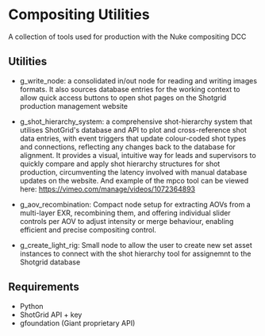 # Compositing Utilities

A collection of tools used for production with the Nuke compositing DCC

## Utilities

- g_write_node: a consolidated in/out node for reading and writing images formats. It also sources database entries for the working context to allow quick access buttons to open shot pages on the Shotgrid production management website

- g_shot_hierarchy_system: a comprehensive shot-hierarchy system that utilises ShotGrid's database and API to plot and cross-reference shot data entries, with event triggers that update colour-coded shot types and connections, reflecting any changes back to the database for alignment. It provides a visual, intuitive way for leads and supervisors to quickly compare and apply shot hierarchy structures for shot production, circumventing the latency involved with manual database updates on the website. And example of the mpco tool can be viewed here: https://vimeo.com/manage/videos/1072364893

- g_aov_recombination: Compact node setup for extracting AOVs from a multi-layer EXR, recombining them, and offering individual slider controls per AOV to adjust intensity or merge behaviour, enabling efficient and precise compositing control.

- g_create_light_rig: Small node to allow the user to create new set asset instances to connect with the shot hierarchy tool for assignemnt to the Shotgrid database

## Requirements

- Python
- ShotGrid API + key
- gfoundation (Giant proprietary API)
